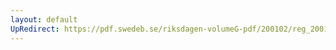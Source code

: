 ```yaml
---
layout: default
UpRedirect: https://pdf.swedeb.se/riksdagen-volumeG-pdf/200102/reg_200102/reg_200102_0503.pdf
---
```

